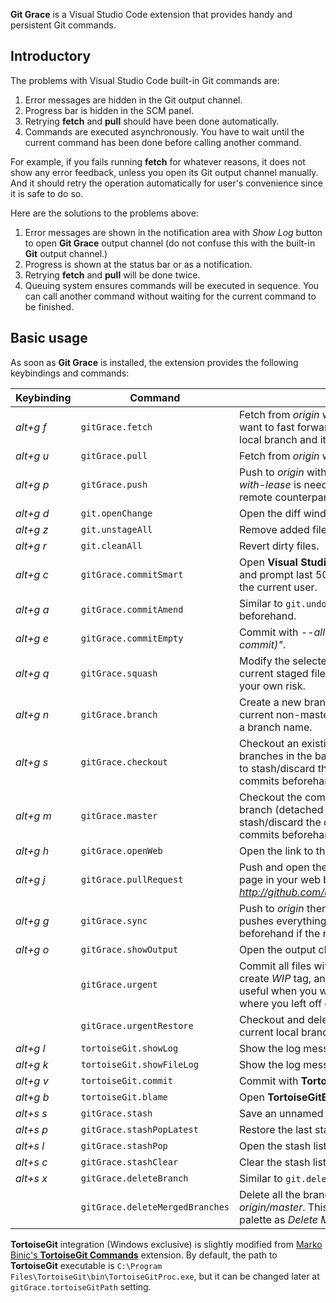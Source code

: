 **Git Grace** is a Visual Studio Code extension that provides handy and persistent Git commands.

## Introductory

The problems with Visual Studio Code built-in Git commands are:
1. Error messages are hidden in the Git output channel.
2. Progress bar is hidden in the SCM panel.
3. Retrying **fetch** and **pull** should have been done automatically.
4. Commands are executed asynchronously. You have to wait until the current command has been done before calling another command.

For example, if you fails running **fetch** for whatever reasons, it does not show any error feedback, unless you open its Git output channel manually. And it should retry the operation automatically for user's convenience since it is safe to do so.

Here are the solutions to the problems above:
1. Error messages are shown in the notification area with _Show Log_ button to open **Git Grace** output channel (do not confuse this with the built-in **Git** output channel.)
2. Progress is shown at the status bar or as a notification.
3. Retrying **fetch** and **pull** will be done twice.
4. Queuing system ensures commands will be executed in sequence. You can call another command without waiting for the current command to be finished.

## Basic usage

As soon as **Git Grace** is installed, the extension provides the following keybindings and commands:

|Keybinding|Command|Description|
|---|---|---|
|_alt+g f_|`gitGrace.fetch`|Fetch from _origin_ with _--prune_. You will be asked if you want to fast forward/push/rebase/merge when the current local branch and its remote counterpart are out of sync.|
|_alt+g u_|`gitGrace.pull`|Fetch from _origin_ with _--prune_ then rebase normally.|
|_alt+g p_|`gitGrace.push`|Push to _origin_ with _--tags_. You will be asked if _--force-with-lease_ is needed when the current local branch and its remote counterpart are out of sync.|
|_alt+g d_|`git.openChange`|Open the diff window for the active file.|
|_alt+g z_|`git.unstageAll`|Remove added files from the stage.|
|_alt+g r_|`git.cleanAll`|Revert dirty files.|
|_alt+g c_|`gitGrace.commitSmart`|Open **Visual Studio Code** built-in **Git** source control panel and prompt last 500 commit messages that were written by the current user.|
|_alt+g a_|`gitGrace.commitAmend`|Similar to `git.undoCommit` but prompt a confirmation dialog beforehand.|
|_alt+g e_|`gitGrace.commitEmpty`|Commit with _--allow-empty_ and the message of _"(empty commit)"_.|
|_alt+g q_|`gitGrace.squash`|Modify the selected commit in the current path with the current staged files. There is a chance of conflicts; use at your own risk.|
|_alt+g n_|`gitGrace.branch`|Create a new branch at the current commit, or rename the current non-master local branch. You will be asked to type a branch name.|
|_alt+g s_|`gitGrace.checkout`|Checkout an existing branch while fetching the remote branches in the background. You will be asked if you want to stash/discard the dirty files and discard the dangling commits beforehand.|
|_alt+g m_|`gitGrace.master`|Checkout the commit at _origin/master_ without creating a branch (detached head). You will be asked if you want to stash/discard the dirty files and discard the dangling commits beforehand.|
|_alt+g h_|`gitGrace.openWeb`|Open the link to the active file in your web browser.|
|_alt+g j_|`gitGrace.pullRequest`|Push and open the link to GitHub pull-request creation page in your web browser, which is something like _http://github.com/user/repository/compare/master...branch_.|
|_alt+g g_|`gitGrace.sync`|Push to _origin_ then pull with _--all_, _--rebase_ and finally pushes everything to _origin_. You will be asked to commit beforehand if the repository is dirty.|
|_alt+g o_|`gitGrace.showOutput`|Open the output channel for **Git Grace** extension.|
||`gitGrace.urgent`|Commit all files with the message of _"(work-in-progress)"_, create _WIP_ tag, and push only the tag. This command is useful when you want to leave your computer and continue where you left off on another computer.|
||`gitGrace.urgentRestore`|Checkout and delete WIP tag that corresponding to the current local branch.|
|_alt+g l_|`tortoiseGit.showLog`|Show the log messages for the whole repository.|
|_alt+g k_|`tortoiseGit.showFileLog`|Show the log messages for the current active file.|
|_alt+g v_|`tortoiseGit.commit`|Commit with **TortoiseGit**.|
|_alt+g b_|`tortoiseGit.blame`|Open **TortoiseGitBlame** for the current active file.|
|_alt+s s_|`gitGrace.stash`|Save an unnamed stash with _--include-untracked_.|
|_alt+s p_|`gitGrace.stashPopLatest`|Restore the last stash without hassle.|
|_alt+s l_|`gitGrace.stashPop`|Open the stash list and restore the selected stash.|
|_alt+s c_|`gitGrace.stashClear`|Clear the stash list.|
|_alt+s x_|`gitGrace.deleteBranch`|Similar to `git.deleteBranch`.|
||`gitGrace.deleteMergedBranches`|Delete all the branches that have been merged to _origin/master_. This command is available in the command palette as _Delete Merged Branches_.|

**TortoiseGit** integration (Windows exclusive) is slightly modified from [Marko Binic's **TortoiseGit Commands**](https://marketplace.visualstudio.com/items?itemName=mbinic.tgit-cmds) extension. By default, the path to **TortoiseGit** executable is `C:\Program Files\TortoiseGit\bin\TortoiseGitProc.exe`, but it can be changed later at `gitGrace.tortoiseGitPath` setting.
